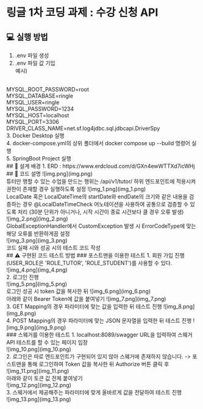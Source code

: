 # 링글 1차 코딩 과제 : 수강 신청 API
## 💻 실행 방법
1. .env 파일 생성
2. .env 파일 값 기입
<br> 예시)
<br>
   MYSQL_ROOT_PASSWORD=root
<br>
   MYSQL_DATABASE=ringle
<br>
   MYSQL_USER=ringle
<br>
   MYSQL_PASSWORD=1234
<br>
   MYSQL_HOST=localhost
<br>
   MYSQL_PORT=3306
<br>
   DRIVER_CLASS_NAME=net.sf.log4jdbc.sql.jdbcapi.DriverSpy
<br>
3. Docker Desktop 실행
<br>
4. docker-compose.yml의 상위 폴더에서 docker compose up --build 명령어 실행
<br>
5. SpringBoot Project 실행
<br>
## 📰 설계 배경
1. ERD : https://www.erdcloud.com/d/GXn4ewWTTXd7icWHj
## 📍 코드 설명
![img.png](img.png)
<br>
튜터만 행할 수 있는 수업을 만드는 행위는 /api/v1/tutor/ 하위 엔드포인트에 적용시켜 권한이 존재할 경우 실행하도록 설정
![img_1.png](img_1.png)
<br>
LocalDate 혹은 LocalDateTime의 startDate와 endDate의 크기와 같은 내용을 검증하는 경우
@LocalDateTimeCheck 어노테이션을 사용하여 공통으로 검증할 수 있도록 처리
(30분 단위가 아니거나, 시작 시간이 종료 시간보다 클 경우 오류 발생)
<br>
![img_2.png](img_2.png)
<br>
GlobalExceptionHandler에서 CustomException 발생 시 ErrorCodeType에 맞는 해당 오류를 반환하게끔 설정
<br>
![img_3.png](img_3.png)
<br>
코드 실패 시와 성공 시의 테스트 코드 작성
<br>
## ⚠️ 구현된 코드 테스트 방법
### 포스트맨을 이용한 테스트
1. 회원 가입 진행 (USER_ROLE은 'ROLE_TUTOR', 'ROLE_STUDENT')를 사용할 수 있다.
<br>
![img_4.png](img_4.png)
   <br>
2. 로그인 진행
   <br>
![img_5.png](img_5.png)
<br> 로그인 성공 시 token 값을 복사한 뒤
![img_6.png](img_6.png)
<br> 아래와 같이 Bearer Token에 값을 붙여넣기
![img_7.png](img_7.png)
<br>
3. GET Mapping의 경우 파라미터에 맞는 값을 입력한 뒤 테스트 진행
![img_8.png](img_8.png)
<br>
4. POST Mapping의 경우 파라미터에 맞는 JSON 문자열을 입력한 뒤 테스트 진행
![img_9.png](img_9.png)
<br>
### 스웨거를 이용한 테스트
1. localhost:8089/swagger URL을 입력하여 스웨거 API 테스트를 할 수 있는 페이지 입장
   <br>
![img_10.png](img_10.png)
<br>
2. 로그인은 따로 엔드포인트가 구현되어 있지 않아 스웨거에 존재하지 않습니다. -> 포스트맨을 통해 로그인하여 Token 값을 복사한 뒤 Authorize 버튼 클릭 후
<br>
![img_11.png](img_11.png)
   <br>
아래와 같이 토큰 값 전체 붙여넣기
<br>
![img_12.png](img_12.png)
<br>
3. 스웨거에서 제공해주는 파라미터에 맞게 올바르게 값을 전달하여 테스트 진행
<br>
![img_13.png](img_13.png)